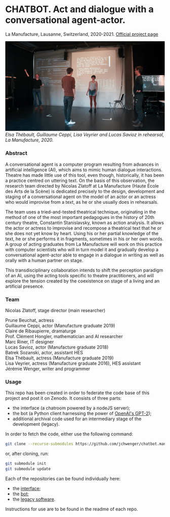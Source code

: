 # CHATBOT. Act and dialogue with a conversational agent-actor.

La Manufacture, Lausanne, Switzerland, 2020-2021. [Official project page](https://www.manufacture.ch/fr/4467/CHATBOT-jouer-et-dialoguer-avec-un-agent-conversationnel-acteur)

![Guillaume Ceppi, Lucas Savioz, Elsa Thébault, Lisa Veyrier](chatbot-rehearsal-manufacture.jpg)
*Elsa Thébault, Guillaume Ceppi, Lisa Veyrier and Lucas Savioz in rehearsal, La Manufacture, 2020.*

### Abstract

A conversational agent is a computer program resulting from advances in artificial intelligence (AI), which aims to mimic human dialogue interactions. Theatre has made little use of this tool, even though, historically, it has been a practice centred on uttering text. On the basis of this observation, the research team directed by Nicolas Zlatoff at La Manufacture (Haute École des Arts de la Scène) is dedicated precisely to the design, development and staging of a conversational agent on the model of an actor or an actress who would improvise from a text, as he or she usually does in rehearsals.

The team uses a tried-and-tested theatrical technique, originating in the method of one of the most important pedagogues in the history of 20th century theatre, Constantin Stanislavsky, known as action analysis. It allows the actor or actress to improvise and recompose a theatrical text that he or she does not yet know by heart. Using his or her partial knowledge of the text, he or she performs it in fragments, sometimes in his or her own words. A group of acting graduates from La Manufacture will work on this practice with computer scientists who will in turn model it and gradually develop a conversational agent-actor able to engage in a dialogue in writing as well as orally with a human partner on stage.

This transdisciplinary collaboration intends to shift the perception paradigm of an AI, using the acting tools specific to theatre practitioners, and will explore the tension created by the coexistence on stage of a living and an artificial presence.

### Team

Nicolas Zlatoff, stage director (main researcher)  

Prune Beuchat, actress  
Guillaume Ceppi, actor (Manufacture graduate 2019)  
Claire de Ribaupierre, dramaturge  
Prof. Clément Hongler, mathematician and AI researcher  
Marc Riner, IT designer  
Lucas Savioz, actor (Manufacture graduate 2018)  
Batrek Sozanski, actor, assistant HES  
Elsa Thébault, actress (Manufacture graduate 2019)  
Lisa Veyrier, actress (Manufacture graduate 2016), HES assistant  
Jérémie Wenger, writer and programmer  

### Usage

This repo has been created in order to federate the code base of this project and post it on Zenodo. It consists of three parts:
- the interface (a chatroom powered by a nodeJS server);
- the bot (a Python client harnessing the power of [OpenAI's GPT-2](https://github.com/openai/gpt-2));
- additional archival code used for an intermediary stage of the development (legacy).

In order to fetch the code, either use the following command:

```bash
git clone --recurse-submodules https://github.com/jchwenger/chatbot.manufacture
```

or, after cloning, run:

```bash
git submodule init
git submodule update
```

Each of the repositories can be found individually here:
- the [interface](https://github.com/jchwenger/chatbot.interface);
- the [bot](https://github.com/jchwenger/chatbot.bot);
- the [legacy software](https://github.com/jchwenger/chatbot.legacy).

Instructions for use are to be found in the readme of each repo.
